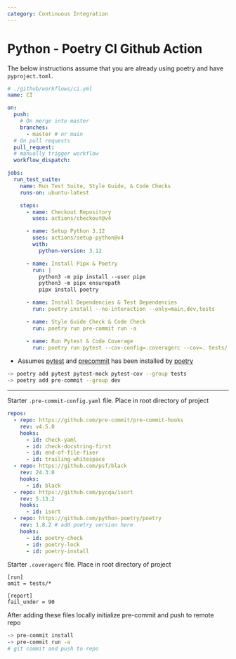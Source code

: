 ```yaml
---
category: Continuous Integration
---
```


# Python - Poetry CI Github Action

The below instructions assume that you are already using poetry and have `pyproject.toml`.

```yaml
# ./github/workflows/ci.yml
name: CI

on:
  push:
    # On merge into master
    branches:
      - master # or main
  # On pull requests
  pull_request:
  # manually trigger workflow
  workflow_dispatch:

jobs:
  run_test_suite:
    name: Run Test Suite, Style Guide, & Code Checks
    runs-on: ubuntu-latest

    steps:
      - name: Checkout Repository
        uses: actions/checkout@v4

      - name: Setup Python 3.12
        uses: actions/setup-python@v4
        with:
          python-version: 3.12

      - name: Install Pipx & Poetry
        run: |
          python3 -m pip install --user pipx
          python3 -m pipx ensurepath
          pipx install poetry

      - name: Install Dependencies & Test Dependencies
        run: poetry install --no-interaction --only=main,dev,tests

      - name: Style Guide Check & Code Check
        run: poetry run pre-commit run -a

      - name: Run Pytest & Code Coverage
        run: poetry run pytest --cov-config=.coveragerc --cov=. tests/
```

- Assumes [pytest](https://docs.pytest.org/en/7.4.x/) and [precommit](https://pre-commit.com/) has been installed by [poetry](https://python-poetry.org/)

```bash
-> poetry add pytest pytest-mock pytest-cov --group tests
-> poetry add pre-commit --group dev
```

---

Starter `.pre-commit-config.yaml` file. Place in root directory of project

```yaml
repos:
  - repo: https://github.com/pre-commit/pre-commit-hooks
    rev: v4.5.0
    hooks:
      - id: check-yaml
      - id: check-docstring-first
      - id: end-of-file-fixer
      - id: trailing-whitespace
  - repo: https://github.com/psf/black
    rev: 24.3.0
    hooks:
      - id: black
  - repo: https://github.com/pycqa/isort
    rev: 5.13.2
    hooks:
      - id: isort
  - repo: https://github.com/python-poetry/poetry
    rev: 1.8.2 # add poetry version here
    hooks:
      - id: poetry-check
      - id: poetry-lock
      - id: poetry-install
```

Starter `.coveragerc` file. Place in root directory of project

```.coveragerc
[run]
omit = tests/*

[report]
fail_under = 90
```

After adding these files locally initialize pre-commit and push to remote repo

```bash
-> pre-commit install
-> pre-commit run -a
# git commit and push to repo
```
